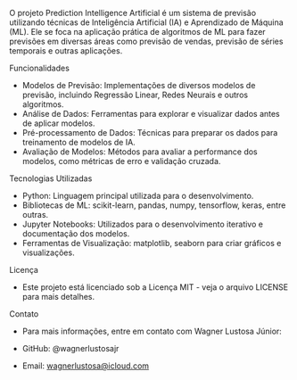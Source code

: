 O projeto Prediction Intelligence Artificial é um sistema de previsão utilizando técnicas de Inteligência Artificial (IA) e Aprendizado de Máquina (ML). Ele se foca na aplicação prática de algoritmos de ML para fazer previsões em diversas áreas como previsão de vendas, previsão de séries temporais e outras aplicações.

Funcionalidades
* Modelos de Previsão: Implementações de diversos modelos de previsão, incluindo Regressão Linear, Redes Neurais e outros algoritmos.
* Análise de Dados: Ferramentas para explorar e visualizar dados antes de aplicar modelos.
* Pré-processamento de Dados: Técnicas para preparar os dados para treinamento de modelos de IA.
* Avaliação de Modelos: Métodos para avaliar a performance dos modelos, como métricas de erro e validação cruzada.

Tecnologias Utilizadas
* Python: Linguagem principal utilizada para o desenvolvimento.
* Bibliotecas de ML: scikit-learn, pandas, numpy, tensorflow, keras, entre outras.
* Jupyter Notebooks: Utilizados para o desenvolvimento iterativo e documentação dos modelos.
* Ferramentas de Visualização: matplotlib, seaborn para criar gráficos e visualizações.

Licença
* Este projeto está licenciado sob a Licença MIT - veja o arquivo LICENSE para mais detalhes.

 Contato
* Para mais informações, entre em contato com Wagner Lustosa Júnior:

* GitHub: @wagnerlustosajr
* Email: wagnerlustosa@icloud.com
